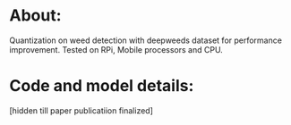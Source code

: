 # About:
Quantization on weed detection with deepweeds dataset for performance improvement. Tested on RPi, Mobile processors and CPU.

# Code and model details:
[hidden till paper publicatiion finalized]
